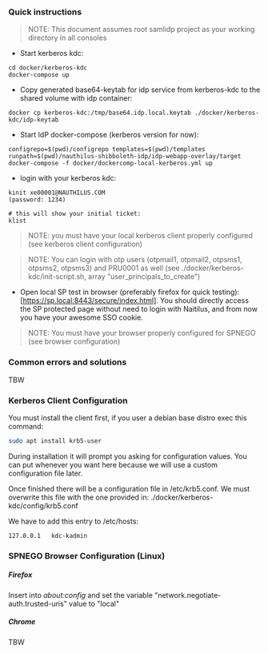 ### Quick instructions

> NOTE: This document assumes root samlidp project as your working directory in all consoles 

- Start kerberos kdc: 
```
cd docker/kerberos-kdc
docker-compose up
```
- Copy generated base64-keytab for idp service from kerberos-kdc to the shared volume with idp container:
```
docker cp kerberos-kdc:/tmp/base64.idp.local.keytab ./docker/kerberos-kdc/idp-keytab
```
- Start IdP docker-compose (kerberos version for now):
```
configrepo=$(pwd)/configrepo templates=$(pwd)/templates runpath=$(pwd)/nauthilus-shibboleth-idp/idp-webapp-overlay/target docker-compose -f docker/dockercomp-local-kerberos.yml up
```
- login with your kerberos kdc:
```
kinit xe00001@NAUTHILUS.COM
(password: 1234)

# this will show your initial ticket:
klist
```
> NOTE: you must have your local kerberos client properly configured (see kerberos client configuration)

> NOTE: You can login with otp users (otpmail1, otpmail2, otpsms1, otpsms2, otpsms3) and PRU0001 as well (see ./docker/kerberos-kdc/init-script.sh, array "user_principals_to_create")
- Open local SP test in browser (preferably firefox for quick testing): [https://sp.local:8443/secure/index.html]. You should directly access the SP protected page without need to login with Naitilus, and from now you have your awesome SSO cookie.
> NOTE: You must have your browser properly configured for SPNEGO (see browser configuration)


### Common errors and solutions
TBW

### Kerberos Client Configuration

You must install the client first, if you user a debian base distro exec this command:
```sh
sudo apt install krb5-user
```

During installation it will prompt you asking for configuration values. You can put whenever you want here because we will use a custom configuration file later.

Once finished there will be a configuration file in /etc/krb5.conf. We must overwrite this file with the one provided in: ./docker/kerberos-kdc/config/krb5.conf

We have to add this entry to /etc/hosts:
```
127.0.0.1   kdc-kadmin
```
### SPNEGO Browser Configuration (Linux)
##### Firefox

Insert into _about:config_ and set the variable "network.negotiate-auth.trusted-uris" value to "local"

##### Chrome
TBW